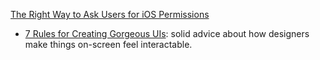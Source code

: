[The Right Way to Ask Users for iOS Permissions](https://medium.com/@mulligan/the-right-way-to-ask-users-for-ios-permissions-96fa4eb54f2c)

- [7 Rules for Creating Gorgeous UIs](https://medium.com/@erikdkennedy/7-rules-for-creating-gorgeous-ui-part-1-559d4e805cda): solid advice about how designers make things on-screen feel interactable.